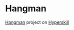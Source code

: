 # Hangman
[Hangman](https://hyperskill.org/projects/69) project on [Hyperskill](https://hyperskill.org)
